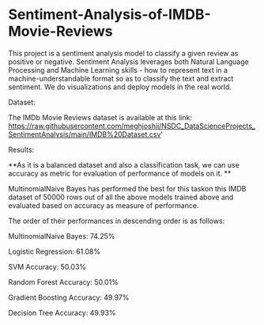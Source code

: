 # Sentiment-Analysis-of-IMDB-Movie-Reviews
This project is a sentiment analysis model to classify a given review as positive or negative. Sentiment Analysis leverages both Natural Language Processing and Machine Learning skills - how to represent text in a machine-understandable format so as to classify the text and extract sentiment. We do visualizations and deploy models in the real world. 

Dataset:

The IMDb Movie Reviews dataset is available at this link: https://raw.githubusercontent.com/meghjoshii/NSDC_DataScienceProjects_SentimentAnalysis/main/IMDB%20Dataset.csv'

Results:

**As it is a balanced dataset and also a classification task, we can use accuracy as metric for evaluation of performance of models on it. **

MultinomialNaive Bayes has performed the best for this taskon this IMDB dataset of 50000 rows out of all the above models trained above and evaluated based on accuracy as measure of performance. 

The order of their performances in descending order is  as follows: 

MultinomialNaive Bayes: 74.25% 

Logistic Regression: 61.08%

SVM Accuracy: 50.03%

Random Forest Accuracy: 50.01%

Gradient Boosting Accuracy: 49.97%

Decision Tree Accuracy: 49.93%
